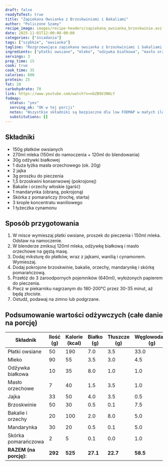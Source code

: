 ```yaml
---
draft: false
readyToTest: true
title: "Zapiekana Owsianka z Brzoskwiniami i Bakaliami"
author: "Policzone Szamy"
recipe_image: images/recipe-headers/zapiekana_owsianka_brzoskwinie.avif
date: 2025-11-01T12:00:00-00:00
categories: ["śniadania"]
tags: ["szybkie", "owsianka"]
tagline: "Rozgrzewająca zapiekana owsianka z brzoskwiniami i bakaliami, idealna na zimowe dni."
ingredients: ["płatki owsiane", "mleko", "odżywka białkowa", "masło orzechowe", "jajka", "brzoskwinie", "bakalie", "orzechy włoskie", "mandarynka", "skórka pomarańczowa"]
servings: 3
prep_time: 15
cook: true
cook_time: 35
calories: 600
protein: 25
fat: 20
carbohydrate: 70
link: https://www.youtube.com/watch?v=nbZB9V3N6LY
fodmap:
  status: "yes"
  serving_ok: "OK w tej porcji"
  notes: "Wszystkie składniki są bezpieczne dla low FODMAP w małych ilościach."
  substitutions: []
---
```


## Składniki
*   150g płatków owsianych
*   270ml mleka (150ml do namoczenia + 120ml do blendowania)
*   30g odżywki białkowej
*   1 duża łyżka masła orzechowego (ok. 20g)
*   2 jajka
*   3g proszku do pieczenia
*   1,5 brzoskwini konserwowej (pokrojonej)
*   Bakalie i orzechy włoskie (garść)
*   1 mandarynka (obraną, pokrojoną)
*   Skórka z pomarańczy (trochę, starta)
*   3 krople koncentratu waniliowego
*   1 łyżeczka cynamonu

## Sposób przygotowania
1. W misce wymieszaj płatki owsiane, proszek do pieczenia i 150ml mleka. Odstaw na namoczenie.
2. W blenderze zmiksuj 120ml mleka, odżywkę białkową i masło orzechowe na gęstą masę.
3. Dodaj miksturę do płatków, wraz z jajkami, wanilią i cynamonem. Wymieszaj.
4. Dodaj pokrojone brzoskwinie, bakalie, orzechy, mandarynkę i skórkę pomarańczową.
5. Przełóż do 3 żaroodpornych pojemników (640ml), wyłożonych papierem do pieczenia.
6. Piecz w piekarniku nagrzanym do 180-200°C przez 30-35 minut, aż będą złociste.
7. Ostudź, podawaj na zimno lub podgrzane.

## Podsumowanie wartości odżywczych (całe danie na porcję)

| Składnik              | Ilość (g) | Kalorie (kcal) | Białko (g) | Tłuszcze (g) | Węglowodany (g) |
|-----------------------|-----------|----------------|------------|--------------|-----------------|
| Płatki owsiane        | 50        | 190            | 7.0        | 3.5          | 33.0            |
| Mleko                 | 90        | 55             | 3.5        | 3.0          | 4.5             |
| Odżywka białkowa      | 10        | 35             | 8.0        | 1.0          | 1.0             |
| Masło orzechowe       | 7         | 40             | 1.5        | 3.5          | 1.0             |
| Jajka                 | 33        | 50             | 4.0        | 3.5          | 0.5             |
| Brzoskwinie           | 50        | 30             | 0.5        | 0.1          | 7.5             |
| Bakalie i orzechy     | 20        | 100            | 2.0        | 8.0          | 5.0             |
| Mandarynka            | 30        | 20             | 0.5        | 0.1          | 5.0             |
| Skórka pomarańczowa   | 2         | 5              | 0.1        | 0.0          | 1.0             |
| **RAZEM (na porcję):**| **292**   | **525**        | **27.1**   | **22.7**     | **58.5**        |
